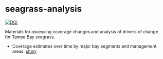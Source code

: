 # seagrass-analysis

[![DOI](https://zenodo.org/badge/402824973.svg)](https://zenodo.org/badge/latestdoi/402824973)

Materials for assessing coverage changes and analysis of drivers of change for Tampa Bay seagrass.

* Coverage estimates over time by major bay segments and management areas: [shiny](https://shiny.tbep.org/seagrass-analysis)